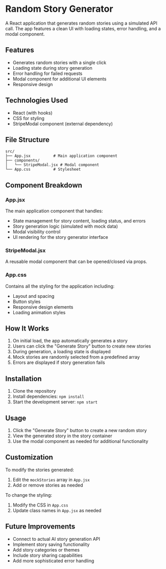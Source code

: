 # Random Story Generator

A React application that generates random stories using a simulated API call. The app features a clean UI with loading states, error handling, and a modal component.

## Features

- Generates random stories with a single click
- Loading state during story generation
- Error handling for failed requests
- Modal component for additional UI elements
- Responsive design

## Technologies Used

- React (with hooks)
- CSS for styling
- StripeModal component (external dependency)

## File Structure

```
src/
├── App.jsx          # Main application component
├── components/
│   └── StripeModal.jsx # Modal component
└── App.css          # Stylesheet
```

## Component Breakdown

### App.jsx

The main application component that handles:

- State management for story content, loading status, and errors
- Story generation logic (simulated with mock data)
- Modal visibility control
- UI rendering for the story generator interface

### StripeModal.jsx

A reusable modal component that can be opened/closed via props.

### App.css

Contains all the styling for the application including:

- Layout and spacing
- Button styles
- Responsive design elements
- Loading animation styles

## How It Works

1. On initial load, the app automatically generates a story
2. Users can click the "Generate Story" button to create new stories
3. During generation, a loading state is displayed
4. Mock stories are randomly selected from a predefined array
5. Errors are displayed if story generation fails

## Installation

1. Clone the repository
2. Install dependencies: `npm install`
3. Start the development server: `npm start`

## Usage

1. Click the "Generate Story" button to create a new random story
2. View the generated story in the story container
3. Use the modal component as needed for additional functionality

## Customization

To modify the stories generated:

1. Edit the `mockStories` array in `App.jsx`
2. Add or remove stories as needed

To change the styling:

1. Modify the CSS in `App.css`
2. Update class names in `App.jsx` as needed

## Future Improvements

- Connect to actual AI story generation API
- Implement story saving functionality
- Add story categories or themes
- Include story sharing capabilities
- Add more sophisticated error handling
